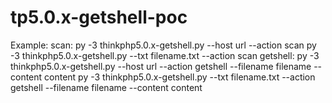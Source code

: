 # tp5.0.x-getshell-poc
Example:
  scan:
    py -3 thinkphp5.0.x-getshell.py --host url --action scan
    py -3 thinkphp5.0.x-getshell.py --txt filename.txt --action scan
  getshell:
    py -3 thinkphp5.0.x-getshell.py --host url --action getshell --filename filename --content content
    py -3 thinkphp5.0.x-getshell.py --txt filename.txt --action getshell --filename filename --content content
